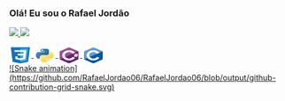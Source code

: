 ### Olá! Eu sou o Rafael Jordão
 <div>
  <a href="https://github.com/RafaelJordao06">
  <img height="180em" src="https://github-readme-stats.vercel.app/api?username=RafaelJordao06&show_icons=true&theme=dracula&include_all_commits=true&count_private=true"/>
  <img height="180em" src="https://github-readme-stats.vercel.app/api/top-langs/?username=RafaelJordao06&layout=compact&langs_count=16&theme=dracula"/>
<div>
<div style="display: inline_block"><br
  <img align="center" alt="Rafa-HTML" height="30" width="40" src="https://raw.githubusercontent.com/devicons/devicon/master/icons/html5/html5-original.svg">
  <img align="center" alt="Rafa-CSS" height="30" width="40" src="https://raw.githubusercontent.com/devicons/devicon/master/icons/css3/css3-original.svg">
  <img align="center" alt="Rafa-Python" height="30" width="40" src="https://raw.githubusercontent.com/devicons/devicon/master/icons/python/python-original.svg">
  <img align="center" alt="Rafa-Csharp" height="30" width="40" src="https://raw.githubusercontent.com/devicons/devicon/master/icons/csharp/csharp-original.svg">
  <img align="center" alt="Rafa-C" height="30" width="40" src="https://raw.githubusercontent.com/devicons/devicon/master/icons/c/c-original.svg">
</div>
 ![Snake animation](https://github.com/RafaelJordao06/RafaelJordao06/blob/output/github-contribution-grid-snake.svg)
